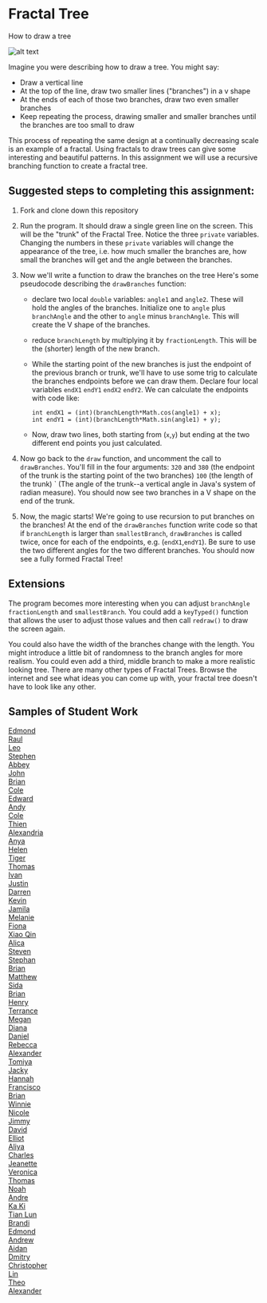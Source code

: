 Fractal Tree
============

How to draw a tree  

![alt text](tree.JPG)  

Imagine you were describing how to draw a tree. You might say: 

* Draw a vertical line  
* At the top of the line, draw two smaller lines ("branches") in a v shape  
* At the ends of each of those two branches, draw two even smaller branches  
* Keep repeating the process, drawing smaller and smaller branches until the branches are too small to draw  

This process of repeating the same design at a continually decreasing scale is an example of a fractal. Using fractals to draw trees can give some interesting and beautiful patterns. In this assignment we will use a recursive branching function to create a fractal tree.

Suggested steps to completing this assignment:
----------------------------------------------
1. Fork and clone down this repository   

2. Run the program. It should draw a single green line on the screen. This will be the "trunk" of the Fractal Tree. Notice the three `private` variables. Changing the numbers in these `private` variables will change the appearance of the tree, i.e. how much smaller the branches are, how small the branches will get and the angle between the branches.
3. Now we'll write a function to draw the branches on the tree Here's some pseudocode describing the `drawBranches` function:  

	* declare two local `double` variables: `angle1` and `angle2`. These will hold the angles of the branches. Initialize one to `angle` plus `branchAngle` and the other to `angle` minus `branchAngle`. This will create the V shape of the branches.  
	* reduce `branchLength` by multiplying it by `fractionLength`. This will be the (shorter) length of the new branch.  
	* While the starting point of the new branches is just the endpoint of the previous branch or trunk, we'll have to use some trig to calculate the branches endpoints before we can draw them. Declare four local variables `endX1` `endY1` `endX2` `endY2`. We can calculate the endpoints with code like:

		`int endX1 = (int)(branchLength*Math.cos(angle1) + x);`  
		`int endY1 = (int)(branchLength*Math.sin(angle1) + y);`  
	* Now, draw two lines, both starting from (`x`,`y`) but ending at the two different end points you just calculated.  

4. Now go back to the `draw` function, and uncomment the call to `drawBranches`. You'll fill in the four arguments: `320` and `380` (the endpoint of the trunk is the starting point of the two branches) `100` (the length of the trunk) ` (The angle of the trunk--a vertical angle in Java's system of radian measure). You should now see two branches in a V shape on the end of the trunk.
5. Now, the magic starts! We're going to use recursion to put branches on the branches! At the end of the `drawBranches` function write code so that if `branchLength` is larger than `smallestBranch`, `drawBranches` is called twice, once for each of the endpoints, e.g. (`endX1`,`endY1`). Be sure to use the two different angles for the two different branches. You should now see a fully formed Fractal Tree!



Extensions
----------------------
The program becomes more interesting when you can adjust `branchAngle` `fractionLength` and `smallestBranch`. You could add a `keyTyped()` function that allows the user to adjust those values and then call `redraw()` to draw the screen again.  

You could also have the width of the branches change with the length. You might introduce a little bit of randomness to the branch angles for more realism. You could even add a third, middle branch to make a more realistic looking tree. There are many other types of Fractal Trees. Browse the internet and see what ideas you can come up with, your fractal tree doesn't have to look like any other.

Samples of Student Work
-----------------------
[Edmond](http://firework999363.github.io/FractalTree/)  
[Raul](http://raulrosen.github.io/FractalTree/)  
[Leo](http://lkitano.github.io/FractalTree/)  
[Stephen](http://stephendoes.github.io/FractalTree/)  
[Abbey](http://abbiii.github.io/FractalTree/)  
[John](http://jcdente.github.io/FractalTree/)  
[Brian](http://brlee22.github.io/FractalTree/)  
[Cole](https://colescottapcs.github.io/FractalTree/)  
[Edward](http://edyuen.github.io/FractalTree/)  
[Andy](http://huangandy54.github.io/FractalTree/)  
[Cole](https://colescottapcs.github.io/FractalTree/)  
[Thien](http://thtran1.github.io/FractalTree/)  
[Alexandria](http://alexandria893.github.io/FractalTree/)  
[Anya](http://anyacakes.github.io/FractalTree/)  
[Helen](http://hezhang2.github.io/FractalTree/)  
[Tiger](http://tigerrlao.github.io/FractalTree/)  
[Thomas](http://leechak.github.io/FractalTree/)  
[Ivan](http://greypoupon.github.io/FractalTree/)  
[Justin](http://theotherjustin.github.io/FractalTree/)  
[Darren](http://darrenapcs.github.io/FractalTree/)  
[Kevin](http://oohklim.github.io/FractalTree/)  
[Jamila](http://jamillas.github.io/FractalTree/)  
[Melanie](http://melaniepeng.github.io/FractalTree/)  
[Fiona](http://wongfiona.github.io/FractalTree/)  
[Xiao Qin](http://qingyuu.github.io/FractalTree/)  
[Alica](http://aliciazz.github.io/FractalTree/)  
[Steven](http://crzysteven.github.io/FractalTree/)  
[Stephan](http://stephan-xie-01.github.io/FractalTree/)  
[Brian](http://articlegend.github.io/FractalTree/)  
[Matthew](http://yeahmatts.github.io/FractalTree/)  
[Sida](http://sidaqin.github.io/FractalTree/)  
[Brian](http://btx123.github.io/FractalTree/)  
[Henry](http://usaruner.github.io/FractalTree/)  
[Terrance](http://auxoworks.github.io/FractalTree/)  
[Megan](http://meegee98.github.io/FractalTree/)  
[Diana](http://dianaguan.github.io/FractalTree/)  
[Daniel](http://donutdaniel.github.io/FractalTree/)  
[Rebecca](https://rebeckur.github.io/FractalTree/)  
[Alexander](http://alexlo1.github.io/FractalTree/)  
[Tomiya](http://tomuraki.github.io/FractalTree/)  
[Jacky](http://jackyrobot.github.io/FractalTree/)  
[Hannah](http://kaliburr.github.io/FractalTree/)  
[Francisco](http://frbui.github.io/FractalTree/)  
[Brian](http://librian415.github.io/FractalTree/)  
[Winnie](http://winnie3269.github.io/FractalTree/)  
[Nicole](http://nicolethai.github.io/FractalTree/)  
[Jimmy](http://furiouspenguins.github.io/FractalTree/)  
[David](http://unuse45.github.io/FractalTree/)  
[Elliot](http://elliottdebruin.github.io/FractalTree/)  
[Aliya](http://aliyachambless.github.io/FractalTree/)  
[Charles](http://chadvincula.github.io/FractalTree/)  
[Jeanette](http://roquefortt.github.io/FractalTree/)  
[Veronica](http://vewhite.github.io/FractalTree/)  
[Thomas](http://whatarethose.github.io/FractalTree/)  
[Noah](http://noahzpepper.github.io/FractalTree/)  
[Andre](http://ardzejafyl.github.io/FractalTree/)  
[Ka Ki](http://kaki123.github.io/FractalTree/)  
[Tian Lun](http://tianlunlee.github.io/FractalTree/)  
[Brandi](http://brw1221.github.io/FractalTree/)  
[Edmond](http://edmondsitu.github.io/FractalTree/)  
[Andrew](http://andrewtheo.github.io/FractalTree/)  
[Aidan](http://hakyojin.github.io/FractalTree/)  
[Dmitry](http://dkuliaev.github.io/FractalTree/)  
[Christopher](http://cjlim2007apcs.github.io/FractalTree/)  
[Lin](http://lin00.github.io/FractalTree/)  
[Theo](http://awesomestickman.github.io/FractalTree/)  
[Alexander](http://alzhu1.github.io/FractalTree/)  

